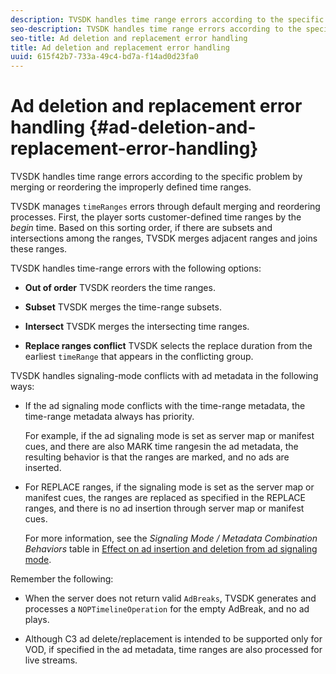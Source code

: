 ```yaml
---
description: TVSDK handles time range errors according to the specific problem by merging or reordering the improperly defined time ranges.
seo-description: TVSDK handles time range errors according to the specific problem by merging or reordering the improperly defined time ranges.
seo-title: Ad deletion and replacement error handling
title: Ad deletion and replacement error handling
uuid: 615f42b7-733a-49c4-bd7a-f14ad0d23fa0
---
```


# Ad deletion and replacement error handling  {#ad-deletion-and-replacement-error-handling}

TVSDK handles time range errors according to the specific problem by merging or reordering the improperly defined time ranges.

TVSDK manages `timeRanges` errors through default merging and reordering processes. First, the player sorts customer-defined time ranges by the *begin* time. Based on this sorting order, if there are subsets and intersections among the ranges, TVSDK merges adjacent ranges and joins these ranges.

TVSDK handles time-range errors with the following options:

* **Out of order** TVSDK reorders the time ranges. 

* **Subset** TVSDK merges the time-range subsets. 

* **Intersect** TVSDK merges the intersecting time ranges. 

* **Replace ranges conflict** TVSDK selects the replace duration from the earliest `timeRange` that appears in the conflicting group.

TVSDK handles signaling-mode conflicts with ad metadata in the following ways:

* If the ad signaling mode conflicts with the time-range metadata, the time-range metadata always has priority.

  For example, if the ad signaling mode is set as server map or manifest cues, and there are also MARK time rangesin the ad metadata, the resulting behavior is that the ranges are marked, and no ads are inserted. 
* For REPLACE ranges, if the signaling mode is set as the server map or manifest cues, the ranges are replaced as specified in the REPLACE ranges, and there is no ad insertion through server map or manifest cues.

  For more information, see the *Signaling Mode / Metadata Combination Behaviors* table in [Effect on ad insertion and deletion from ad signaling mode](../../../../../tvsdk-3.5-for-android/android-3.5-advertising/ad-insertion/delete-replace-content-vod/android-3.5-signaling-mode-android.md).

Remember the following:

* When the server does not return valid `AdBreaks`, TVSDK generates and processes a `NOPTimelineOperation` for the empty AdBreak, and no ad plays. 

* Although C3 ad delete/replacement is intended to be supported only for VOD, if specified in the ad metadata, time ranges are also processed for live streams.
